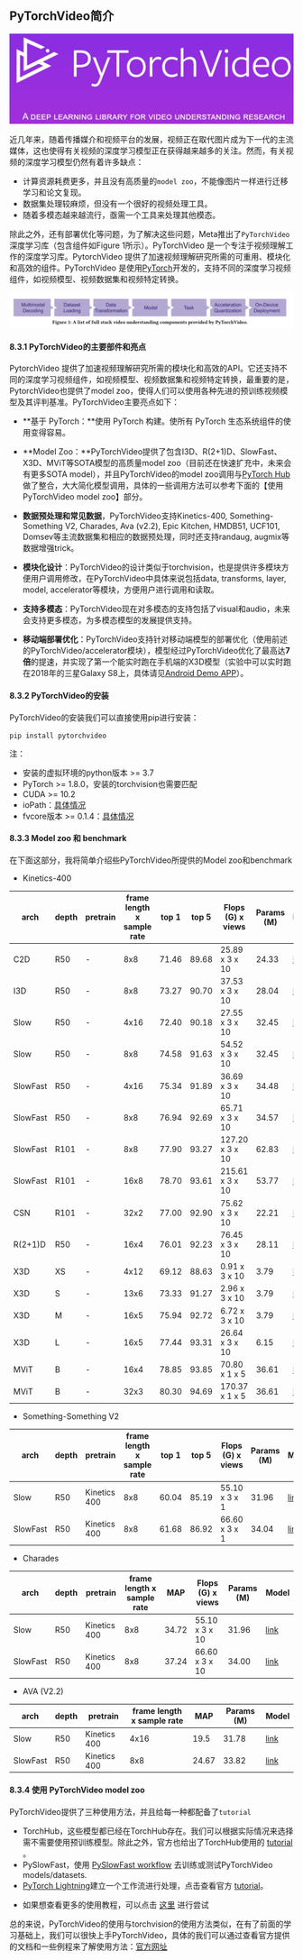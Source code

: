 ## PyTorchVideo简介

![](./figures/logo2.jpg)

近几年来，随着传播媒介和视频平台的发展，视频正在取代图片成为下一代的主流媒体，这也使得有关视频的深度学习模型正在获得越来越多的关注。然而，有关视频的深度学习模型仍然有着许多缺点：

- 计算资源耗费更多，并且没有高质量的`model zoo`，不能像图片一样进行迁移学习和论文复现。
- 数据集处理较麻烦，但没有一个很好的视频处理工具。
- 随着多模态越来越流行，亟需一个工具来处理其他模态。

除此之外，还有部署优化等问题，为了解决这些问题，Meta推出了`PyTorchVideo`深度学习库（包含组件如Figure 1所示）。PyTorchVideo 是一个专注于视频理解工作的深度学习库。PytorchVideo 提供了加速视频理解研究所需的可重用、模块化和高效的组件。PyTorchVideo 是使用[PyTorch](https://pytorch.org/)开发的，支持不同的深度学习视频组件，如视频模型、视频数据集和视频特定转换。

![](./figures/list.png)



#### 8.3.1 PyTorchVideo的主要部件和亮点

PytorchVideo 提供了加速视频理解研究所需的模块化和高效的API。它还支持不同的深度学习视频组件，如视频模型、视频数据集和视频特定转换，最重要的是，PytorchVideo也提供了model zoo，使得人们可以使用各种先进的预训练视频模型及其评判基准。PyTorchVideo主要亮点如下：

- **基于 PyTorch：**使用 PyTorch 构建。使所有 PyTorch 生态系统组件的使用变得容易。
- **Model Zoo：**PyTorchVideo提供了包含I3D、R(2+1)D、SlowFast、X3D、MViT等SOTA模型的高质量model zoo（目前还在快速扩充中，未来会有更多SOTA model），并且PyTorchVideo的model zoo调用与[PyTorch Hub](https://link.zhihu.com/?target=https%3A//pytorch.org/hub/)做了整合，大大简化模型调用，具体的一些调用方法可以参考下面的【使用 PyTorchVideo model zoo】部分。

- **数据预处理和常见数据**，PyTorchVideo支持Kinetics-400, Something-Something V2, Charades, Ava (v2.2), Epic Kitchen, HMDB51, UCF101, Domsev等主流数据集和相应的数据预处理，同时还支持randaug, augmix等数据增强trick。
- **模块化设计**：PyTorchVideo的设计类似于torchvision，也是提供许多模块方便用户调用修改，在PyTorchVideo中具体来说包括data, transforms, layer, model, accelerator等模块，方便用户进行调用和读取。
- **支持多模态**：PyTorchVideo现在对多模态的支持包括了visual和audio，未来会支持更多模态，为多模态模型的发展提供支持。
- **移动端部署优化**：PyTorchVideo支持针对移动端模型的部署优化（使用前述的PyTorchVideo/accelerator模块），模型经过PyTorchVideo优化了最高达**7倍**的提速，并实现了第一个能实时跑在手机端的X3D模型（实验中可以实时跑在2018年的三星Galaxy S8上，具体请见[Android Demo APP](https://github.com/pytorch/android-demo-app/tree/master/TorchVideo)）。



#### 8.3.2 PyTorchVideo的安装

PyTorchVideo的安装我们可以直接使用pip进行安装：

```shell
pip install pytorchvideo
```

注：

- 安装的虚拟环境的python版本 >= 3.7
- PyTorch >= 1.8.0，安装的torchvision也需要匹配
- CUDA >= 10.2
- ioPath：[具体情况](https://github.com/facebookresearch/iopath)
- fvcore版本 >= 0.1.4：[具体情况](https://github.com/facebookresearch/fvcore)



#### 8.3.3 Model zoo 和 benchmark

在下面这部分，我将简单介绍些PyTorchVideo所提供的Model zoo和benchmark

- Kinetics-400

| arch     | depth | pretrain | frame length x sample rate | top 1 | top 5 | Flops (G) x views | Params (M) | Model                                                        |
| -------- | ----- | -------- | -------------------------- | ----- | ----- | ----------------- | ---------- | ------------------------------------------------------------ |
| C2D      | R50   | \-       | 8x8                        | 71.46 | 89.68 | 25.89 x 3 x 10    | 24.33      | [link](https://dl.fbaipublicfiles.com/pytorchvideo/model_zoo/kinetics/C2D\_8x8\_R50.pyth) |
| I3D      | R50   | \-       | 8x8                        | 73.27 | 90.70 | 37.53 x 3 x 10    | 28.04      | [link](https://dl.fbaipublicfiles.com/pytorchvideo/model_zoo/kinetics/I3D\_8x8\_R50.pyth) |
| Slow     | R50   | \-       | 4x16                       | 72.40 | 90.18 | 27.55 x 3 x 10    | 32.45      | [link](https://dl.fbaipublicfiles.com/pytorchvideo/model_zoo/kinetics/SLOW\_4x16\_R50.pyth) |
| Slow     | R50   | \-       | 8x8                        | 74.58 | 91.63 | 54.52 x 3 x 10    | 32.45      | [link](https://dl.fbaipublicfiles.com/pytorchvideo/model_zoo/kinetics/SLOW\_8x8\_R50.pyth) |
| SlowFast | R50   | \-       | 4x16                       | 75.34 | 91.89 | 36.69 x 3 x 10    | 34.48      | [link](https://dl.fbaipublicfiles.com/pytorchvideo/model_zoo/kinetics/SLOWFAST\_4x16\_R50.pyth) |
| SlowFast | R50   | \-       | 8x8                        | 76.94 | 92.69 | 65.71 x 3 x 10    | 34.57      | [link](https://dl.fbaipublicfiles.com/pytorchvideo/model_zoo/kinetics/SLOWFAST\_8x8\_R50.pyth) |
| SlowFast | R101  | \-       | 8x8                        | 77.90 | 93.27 | 127.20 x 3 x 10   | 62.83      | [link](https://dl.fbaipublicfiles.com/pytorchvideo/model_zoo/kinetics/SLOWFAST\_8x8\_R101.pyth) |
| SlowFast | R101  | \-       | 16x8                       | 78.70 | 93.61 | 215.61 x 3 x 10   | 53.77      | [link](https://dl.fbaipublicfiles.com/pytorchvideo/model_zoo/kinetics/SLOWFAST\_16x8\_R101_50_50.pyth) |
| CSN      | R101  | \-       | 32x2                       | 77.00 | 92.90 | 75.62 x 3 x 10    | 22.21      | [link](https://dl.fbaipublicfiles.com/pytorchvideo/model_zoo/kinetics/CSN\_32x2\_R101.pyth) |
| R(2+1)D  | R50   | \-       | 16x4                       | 76.01 | 92.23 | 76.45 x 3 x 10    | 28.11      | [link](https://dl.fbaipublicfiles.com/pytorchvideo/model_zoo/kinetics/R2PLUS1D\_16x4\_R50.pyth) |
| X3D      | XS    | \-       | 4x12                       | 69.12 | 88.63 | 0.91 x 3 x 10     | 3.79       | [link](https://dl.fbaipublicfiles.com/pytorchvideo/model_zoo/kinetics/X3D\_XS.pyth) |
| X3D      | S     | \-       | 13x6                       | 73.33 | 91.27 | 2.96 x 3 x 10     | 3.79       | [link](https://dl.fbaipublicfiles.com/pytorchvideo/model_zoo/kinetics/X3D\_S.pyth) |
| X3D      | M     | \-       | 16x5                       | 75.94 | 92.72 | 6.72 x 3 x 10     | 3.79       | [link](https://dl.fbaipublicfiles.com/pytorchvideo/model_zoo/kinetics/X3D\_M.pyth) |
| X3D      | L     | \-       | 16x5                       | 77.44 | 93.31 | 26.64 x 3 x 10    | 6.15       | [link](https://dl.fbaipublicfiles.com/pytorchvideo/model_zoo/kinetics/X3D\_L.pyth) |
| MViT     | B     | \-       | 16x4                       | 78.85 | 93.85 | 70.80 x 1 x 5     | 36.61      | [link](https://dl.fbaipublicfiles.com/pytorchvideo/model_zoo/kinetics/MVIT\_B\_16x4.pyth) |
| MViT     | B     | \-       | 32x3                       | 80.30 | 94.69 | 170.37 x 1 x 5    | 36.61      | [link](https://dl.fbaipublicfiles.com/pytorchvideo/model_zoo/kinetics/MVIT\_B\_32x3\_f294077834.pyth) |

- Something-Something V2

| arch     | depth | pretrain     | frame length x sample rate | top 1 | top 5 | Flops (G) x views | Params (M) | Model                                                        |
| -------- | ----- | ------------ | -------------------------- | ----- | ----- | ----------------- | ---------- | ------------------------------------------------------------ |
| Slow     | R50   | Kinetics 400 | 8x8                        | 60.04 | 85.19 | 55.10 x 3 x 1     | 31.96      | [link](https://dl.fbaipublicfiles.com/pytorchvideo/model_zoo/ssv2/SLOW\_8x8\_R50.pyth) |
| SlowFast | R50   | Kinetics 400 | 8x8                        | 61.68 | 86.92 | 66.60 x 3 x 1     | 34.04      | [link](https://dl.fbaipublicfiles.com/pytorchvideo/model_zoo/ssv2/SLOWFAST\_8x8\_R50.pyth) |

- Charades

| arch     | depth | pretrain     | frame length x sample rate | MAP   | Flops (G) x views | Params (M) | Model                                                        |
| -------- | ----- | ------------ | -------------------------- | ----- | ----------------- | ---------- | ------------------------------------------------------------ |
| Slow     | R50   | Kinetics 400 | 8x8                        | 34.72 | 55.10 x 3 x 10    | 31.96      | [link](https://dl.fbaipublicfiles.com/pytorchvideo/model_zoo/charades/SLOW\_8x8\_R50.pyth) |
| SlowFast | R50   | Kinetics 400 | 8x8                        | 37.24 | 66.60 x 3 x 10    | 34.00      | [link](https://dl.fbaipublicfiles.com/pytorchvideo/model_zoo/charades/SLOWFAST\_8x8\_R50.pyth) |

- AVA (V2.2)

| arch     | depth | pretrain     | frame length x sample rate | MAP   | Params (M) | Model                                                        |
| -------- | ----- | ------------ | -------------------------- | ----- | ---------- | ------------------------------------------------------------ |
| Slow     | R50   | Kinetics 400 | 4x16                       | 19.5  | 31.78      | [link](https://dl.fbaipublicfiles.com/pytorchvideo/model_zoo/ava/SLOW\_4x16\_R50\_DETECTION.pyth) |
| SlowFast | R50   | Kinetics 400 | 8x8                        | 24.67 | 33.82      | [link](https://dl.fbaipublicfiles.com/pytorchvideo/model_zoo/ava/SLOWFAST\_8x8\_R50\_DETECTION.pyth) |



#### 8.3.4 使用 PyTorchVideo model zoo

PyTorchVideo提供了三种使用方法，并且给每一种都配备了`tutorial`

* TorchHub，这些模型都已经在TorchHub存在。我们可以根据实际情况来选择需不需要使用预训练模型。除此之外，官方也给出了TorchHub使用的 [tutorial](https://pytorchvideo.org/docs/tutorial_torchhub_inference) 。
* PySlowFast，使用 [PySlowFast workflow](https://github.com/facebookresearch/SlowFast/) 去训练或测试PyTorchVideo models/datasets.
* [PyTorch Lightning](https://github.com/PyTorchLightning/pytorch-lightning)建立一个工作流进行处理，点击查看官方 [tutorial](https://pytorchvideo.org/docs/tutorial_classification)。

- 如果想查看更多的使用教程，可以点击 [这里](https://github.com/facebookresearch/pytorchvideo/tree/main/tutorials) 进行尝试

总的来说，PyTorchVideo的使用与torchvision的使用方法类似，在有了前面的学习基础上，我们可以很快上手PyTorchVideo，具体的我们可以通过查看官方提供的文档和一些例程来了解使用方法：[官方网址](https://pytorchvideo.readthedocs.io/en/latest/index.html)

